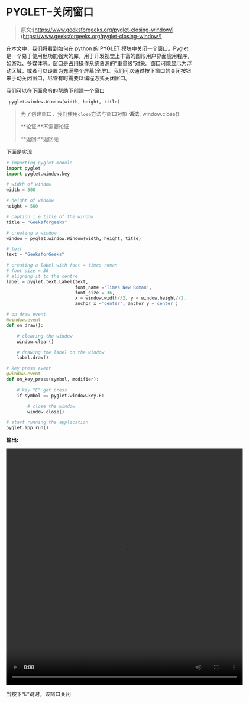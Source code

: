 # PYGLET–关闭窗口

> 原文:[https://www.geeksforgeeks.org/pyglet-closing-window/](https://www.geeksforgeeks.org/pyglet-closing-window/)

在本文中，我们将看到如何在 python 的 PYGLET 模块中关闭一个窗口。Pyglet 是一个易于使用但功能强大的库，用于开发视觉上丰富的图形用户界面应用程序，如游戏、多媒体等。窗口是占用操作系统资源的“重量级”对象。窗口可能显示为浮动区域，或者可以设置为充满整个屏幕(全屏)。我们可以通过按下窗口的关闭按钮来手动关闭窗口，尽管有时需要以编程方式关闭窗口。

我们可以在下面命令的帮助下创建一个窗口

```py
 pyglet.window.Window(width, height, title)

```

> 为了创建窗口，我们使用`close`方法与窗口对象
> **语法:** window.close()
> 
> **论证:**不需要论证
> 
> **返回:**返回无

下面是实现

```py
# importing pyglet module
import pyglet
import pyglet.window.key

# width of window
width = 500

# height of window
height = 500

# caption i.e title of the window
title = "Geeksforgeeks"

# creating a window
window = pyglet.window.Window(width, height, title)

# text 
text = "GeeksforGeeks"

# creating a label with font = times roman
# font size = 36
# aligning it to the centre
label = pyglet.text.Label(text,
                          font_name ='Times New Roman',
                          font_size = 36,
                          x = window.width//2, y = window.height//2,
                          anchor_x ='center', anchor_y ='center')

# on draw event
@window.event
def on_draw():

    # clearing the window
    window.clear()

    # drawing the label on the window
    label.draw()

# key press event    
@window.event
def on_key_press(symbol, modifier):

    # key "E" get press
    if symbol == pyglet.window.key.E:

        # close the window
        window.close()

# start running the application
pyglet.app.run()
```

**输出:**

<video class="wp-video-shortcode" id="video-481460-1" width="640" height="640" preload="metadata" controls=""><source type="video/mp4" src="https://media.geeksforgeeks.org/wp-content/uploads/20200905031621/Geeksforgeeks-2020-09-05-03-15-58.mp4?_=1">[https://media.geeksforgeeks.org/wp-content/uploads/20200905031621/Geeksforgeeks-2020-09-05-03-15-58.mp4](https://media.geeksforgeeks.org/wp-content/uploads/20200905031621/Geeksforgeeks-2020-09-05-03-15-58.mp4)</video>

当按下“E”键时，该窗口关闭